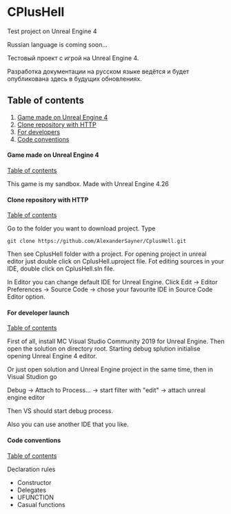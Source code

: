 # CPlusHell
Test project on Unreal Engine 4

Russian language is coming soon...

Тестовый проект с игрой на Unreal Engine 4. 

Разработка документации на русском языке ведётся и будет опубликована здесь в будущих обновлениях.

## Table of contents
1. [Game made on Unreal Engine 4](#game-made-on-unreal-engine-4)
2. [Clone repository with HTTP](#clone-repository-with-http)
3. [For developers](#for-developers)
4. [Code conventions](#code-conventions)

#### Game made on Unreal Engine 4
[Table of contents](#Table-of-contents)

This game is my sandbox. 
Made with Unreal Engine 4.26 

#### Clone repository with HTTP
[Table of contents](#Table-of-contents)

Go to the folder you want to download project. Type 
```shall
git clone https://github.com/AlexanderSayner/CplusHell.git
```

Then see CplusHell folder with a project.
For opening project in unreal editor just double click on CplusHell.uproject file.
Fot editing sources in your IDE, double click on CplusHell.sln file.

In Editor you can change default IDE for Unreal Engine. Click Edit -> Editor Preferences -> Source Code -> chose your favourite IDE in Source Code Editor option. 

#### For developer launch
[Table of contents](#Table-of-contents)

First of all, install MC Visual Studio Community 2019 for Unreal Engine. Then open the solution on directory root. Starting debug splution initialise opening Unreal Engine 4 editor.

Or just open solution and Unreal Engine project in the same time, then in Visual Studion go 

Debug -> Attach to Process... -> start filter with "edit" -> attach unreal engine editor

Then VS should start debug process.

Also you can use another IDE that you like.    

#### Code conventions
[Table of contents](#Table-of-contents)

Declaration rules
* Constructor
* Delegates
* UFUNCTION
* Casual functions

